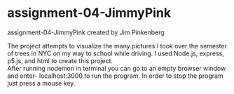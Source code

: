 # assignment-04-JimmyPink
assignment-04-JimmyPink created by Jim Pinkenberg

The project attempts to visualize the many pictures I took over the semester of trees in NYC on my way to school while driving.
I used Node.js, express, p5.js, and html to create this project.  
After running nodemon in terminal you can go to an empty browser window and enter- localhost:3000 to run the program.  In order to stop the program just press a mouse key. 

